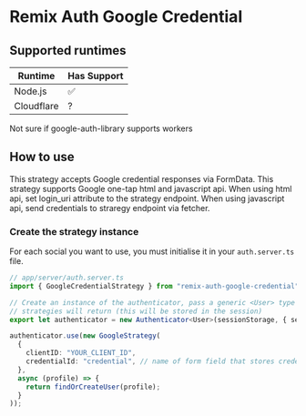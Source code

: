 # Remix Auth Google Credential

## Supported runtimes

| Runtime    | Has Support |
| ---------- | ----------- |
| Node.js    | ✅          |
| Cloudflare | ?          |

Not sure if google-auth-library supports workers
## How to use

This strategy accepts Google credential responses via FormData. This strategy supports Google one-tap html and javascript api. When using html api, set login_uri attribute to the strategy endpoint. When using javascript api, send credentials to straregy endpoint via fetcher.

### Create the strategy instance
For each social you want to use, you must initialise it in your `auth.server.ts` file.

```ts
// app/server/auth.server.ts
import { GoogleCredentialStrategy } from "remix-auth-google-credential";

// Create an instance of the authenticator, pass a generic <User> type which the
// strategies will return (this will be stored in the session)
export let authenticator = new Authenticator<User>(sessionStorage, { sessionErrorKey });

authenticator.use(new GoogleStrategy(
  {
    clientID: "YOUR_CLIENT_ID",
    credentialId: "credential", // name of form field that stores credential. Default: credential
  },
  async (profile) => {
    return findOrCreateUser(profile);
  }
));
```
